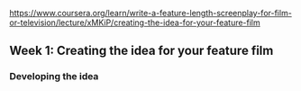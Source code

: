 https://www.coursera.org/learn/write-a-feature-length-screenplay-for-film-or-television/lecture/xMKiP/creating-the-idea-for-your-feature-film


## Week 1: Creating the idea for your feature film

### Developing the idea

